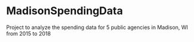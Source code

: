 # MadisonSpendingData
Project to analyze the spending data for 5 public agencies in Madison, WI from 2015 to 2018
